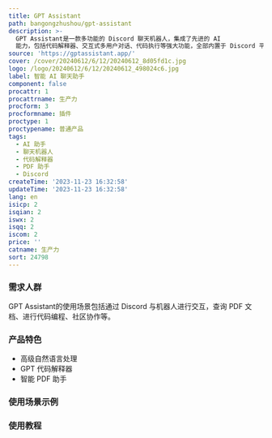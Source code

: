 ```yaml
---
title: GPT Assistant
path: bangongzhushou/gpt-assistant
description: >-
  GPT Assistant是一款多功能的 Discord 聊天机器人，集成了先进的 AI
  能力，包括代码解释器、交互式多用户对话、代码执行等强大功能，全部内置于 Discord 平台。
source: 'https://gptassistant.app/'
cover: /cover/20240612/6/12/20240612_8d05fd1c.jpg
logo: /logo/20240612/6/12/20240612_498024c6.jpg
label: 智能 AI 聊天助手
component: false
procattr: 1
procattrname: 生产力
procform: 3
procformname: 插件
proctype: 1
proctypename: 普通产品
tags:
  - AI 助手
  - 聊天机器人
  - 代码解释器
  - PDF 助手
  - Discord
createTime: '2023-11-23 16:32:58'
updateTime: '2023-11-23 16:32:58'
lang: en
isicp: 2
isqian: 2
iswx: 2
isqq: 2
iscom: 2
price: ''
catname: 生产力
sort: 24798
---
```




### 需求人群
GPT Assistant的使用场景包括通过 Discord 与机器人进行交互，查询 PDF 文档、进行代码编程、社区协作等。

### 产品特色
- 高级自然语言处理
- GPT 代码解释器
- 智能 PDF 助手

### 使用场景示例


### 使用教程


  
